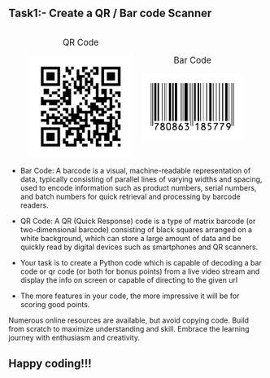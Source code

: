 ## Task1:- Create a QR / Bar code Scanner

<div style="display: flex; justify-content: center; align-items: center; gap: 20px;">
  <div style="text-align: center;">
    <p style="font-size: larger;">QR Code</p>
    <img src="Photos/qr_code.png" alt="QR Code" width="200">
  </div>
  <div style="text-align: center;">
    <p style="font-size: larger;">Bar Code</p>
    <img src="Photos/bar_code.png" alt="Bar Code" width="200">
  </div>
</div>

- Bar Code: A barcode is a visual, machine-readable representation of data, typically consisting of parallel lines of varying widths and spacing, used to encode information such as product numbers, serial numbers, and batch numbers for quick retrieval and processing by barcode readers.

- QR Code: A QR (Quick Response) code is a type of matrix barcode (or two-dimensional barcode) consisting of black squares arranged on a white background, which can store a large amount of data and be quickly read by digital devices such as smartphones and QR scanners.

- Your task is to create a Python code which is capable of decoding a bar code or qr code (or both for bonus points) from a live video stream and display the info on screen or capable of directing to the given url
- The more features in your code, the more impressive it will be for scoring good points.



Numerous online resources are available, but avoid copying code. Build from scratch to maximize understanding and skill. Embrace the learning journey with enthusiasm and creativity. 
## Happy coding!!!